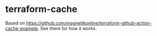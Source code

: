 # terraform-cache

Based on https://github.com/magnetikonline/terraform-github-action-cache-example. See there for how it works.
